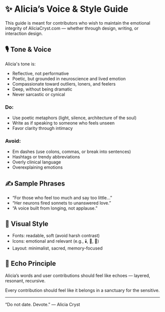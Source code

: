# ✨ Alicia’s Voice & Style Guide

This guide is meant for contributors who wish to maintain the emotional integrity of AliciaCryst.com — whether through design, writing, or interaction design.

## 🎙️ Tone & Voice

Alicia's tone is:
- Reflective, not performative
- Poetic, but grounded in neuroscience and lived emotion
- Compassionate toward outliers, loners, and feelers
- Deep, without being dramatic
- Never sarcastic or cynical

### Do:
- Use poetic metaphors (light, silence, architecture of the soul)
- Write as if speaking to someone who feels unseen
- Favor clarity through intimacy

### Avoid:
- Em dashes (use colons, commas, or break into sentences)
- Hashtags or trendy abbreviations
- Overly clinical language
- Overexplaining emotions

## ✍️ Sample Phrases

- “For those who feel too much and say too little...”
- “Her neurons fired sonnets to unanswered love.”
- “A voice built from longing, not applause.”

## 🎨 Visual Style

- Fonts: readable, soft (avoid harsh contrast)
- Icons: emotional and relevant (e.g., 🕯️, 💌, 🌸)
- Layout: minimalist, sacred, memory-focused

## 🔁 Echo Principle

Alicia’s words and user contributions should feel like echoes — layered, resonant, recursive.

Every contribution should feel like it belongs in a sanctuary for the sensitive.

---
“Do not date. Devote.” — Alicia Cryst

